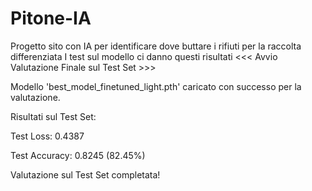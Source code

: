 # Pitone-IA
Progetto sito con IA per identificare dove buttare i rifiuti per la raccolta differenziata
I test sul modello ci danno questi risultati
<<< Avvio Valutazione Finale sul Test Set >>>

Modello 'best_model_finetuned_light.pth' caricato con successo per la valutazione.



Risultati sul Test Set:

Test Loss: 0.4387

Test Accuracy: 0.8245 (82.45%)



Valutazione sul Test Set completata!
